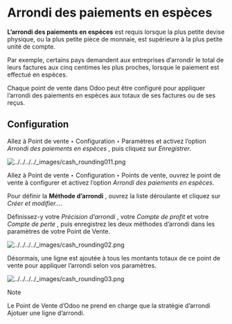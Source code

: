 # Arrondi des paiements en espèces

**L’arrondi des paiements en espèces** est requis lorsque la plus petite
devise physique, ou la plus petite pièce de monnaie, est supérieure à la plus
petite unité de compte.

Par exemple, certains pays demandent aux entreprises d’arrondir le total de
leurs factures aux cinq centimes les plus proches, lorsque le paiement est
effectué en espèces.

Chaque point de vente dans Odoo peut être configuré pour appliquer l’arrondi
des paiements en espèces aux totaux de ses factures ou de ses reçus.

## Configuration

Allez à Point de vente ‣ Configuration ‣ Paramètres et activez l’option
_Arrondi des paiements en espèces_ , puis cliquez sur _Enregistrer_.

![../../../../_images/cash_rounding011.png](../../../../_images/cash_rounding011.png)

Allez à Point de vente ‣ Configuration ‣ Points de vente, ouvrez le point de
vente à configurer et activez l’option _Arrondi des paiements en espèces_.

Pour définir la **Méthode d’arrondi** , ouvrez la liste déroulante et cliquez
sur _Créer et modifier…_.

Définissez-y votre _Précision d’arrondi_ , votre _Compte de profit_ et votre
_Compte de perte_ , puis enregistrez les deux méthodes d’arrondi dans les
paramètres de votre Point de Vente.

![../../../../_images/cash_rounding02.png](../../../../_images/cash_rounding02.png)

Désormais, une ligne est ajoutée à tous les montants totaux de ce point de
vente pour appliquer l’arrondi selon vos paramètres.

![../../../../_images/cash_rounding03.png](../../../../_images/cash_rounding03.png)

Note

Le Point de Vente d’Odoo ne prend en charge que la stratégie d’arrondi Ajotuer
une ligne d’arrondi.

